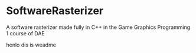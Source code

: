 # SoftwareRasterizer
A software rasterizer made fully in C++  in the Game Graphics Programming 1 course of DAE

henlo dis is weadme
